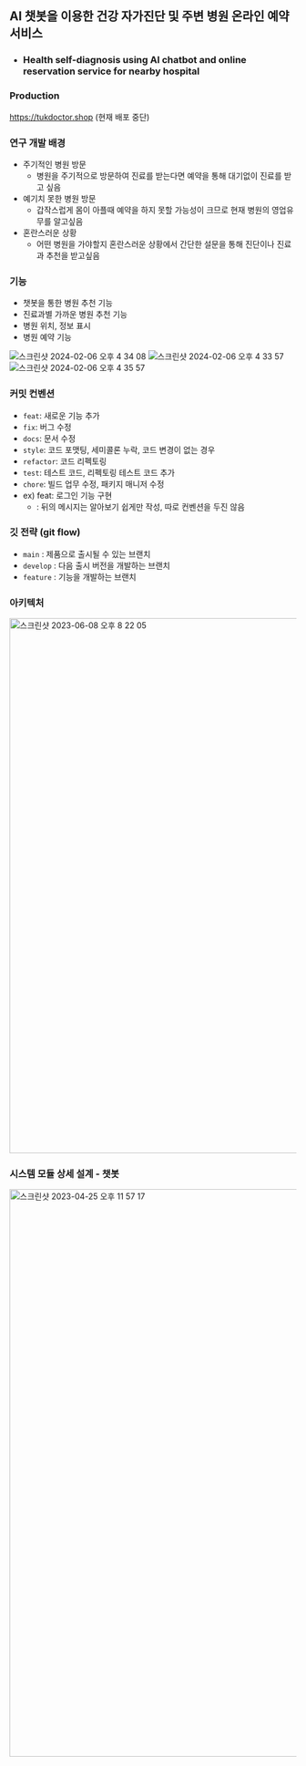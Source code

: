 ## AI 챗봇을 이용한 건강 자가진단 및 주변 병원 온라인 예약 서비스
-  ### Health self-diagnosis using AI chatbot and online reservation service for nearby hospital

### Production
https://tukdoctor.shop  (현재 배포 중단)

### 연구 개발 배경
- 주기적인 병원 방문
    - 병원을 주기적으로 방문하여 진료를 받는다면 예약을 통해 대기없이 진료를 받고 싶음
- 예기치 못한 병원 방문
    - 갑작스럽게 몸이 아플때 예약을 하지 못할 가능성이 크므로 현재 병원의 영업유무를 알고싶음
- 혼란스러운 상황
    - 어떤 병원을 가야할지 혼란스러운 상황에서 간단한 설문을 통해 진단이나 진료과 추천을 받고싶음

### 기능
- 챗봇을 통한 병원 추천 기능
- 진료과별 가까운 병원 추천 기능
- 병원 위치, 정보 표시
- 병원 예약 기능
  
![스크린샷 2024-02-06 오후 4 34 08](https://github.com/KPUHeyDoctor/backend/assets/99026631/b1d4959e-91f3-486a-bf02-b42527ebb48f)
![스크린샷 2024-02-06 오후 4 33 57](https://github.com/KPUHeyDoctor/backend/assets/99026631/0ea91a32-c51b-48ed-aee0-5acc44760631)
![스크린샷 2024-02-06 오후 4 35 57](https://github.com/KPUHeyDoctor/backend/assets/99026631/5935c5c0-5029-424b-aeb3-4aa19defb41d)

### 커밋 컨벤션
- `feat`: 새로운 기능 추가
- `fix`: 버그 수정
- `docs`: 문서 수정
- `style`: 코드 포맷팅, 세미콜론 누락, 코드 변경이 없는 경우
- `refactor`: 코드 리펙토링
- `test`: 테스트 코드, 리펙토링 테스트 코드 추가
- `chore`: 빌드 업무 수정, 패키지 매니저 수정
- ex) feat: 로그인 기능 구현
    - : 뒤의 메시지는 알아보기 쉽게만 작성, 따로 컨벤션을 두진 않음
 
### 깃 전략 (git flow)

- `main` : 제품으로 출시될 수 있는 브랜치
- `develop` : 다음 출시 버전을 개발하는 브랜치
- `feature` : 기능을 개발하는 브랜치


### 아키텍처
<img width="939" alt="스크린샷 2023-06-08 오후 8 22 05" src="https://github.com/KPUHeyDoctor/.github/assets/99026631/b3017b02-2ae0-4fbf-83f1-e8ae14a02cc7">

### 시스템 모듈 상세 설계 - 챗봇
<img width="996" alt="스크린샷 2023-04-25 오후 11 57 17" src="https://user-images.githubusercontent.com/99026631/234317761-18156706-79ce-4ef9-a55b-7e545ea80e1d.png">
